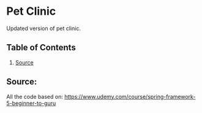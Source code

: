 # Pet Clinic
Updated version of pet clinic.

## Table of Contents
1. [Source](#Source)

## Source:
All the code based on:
https://www.udemy.com/course/spring-framework-5-beginner-to-guru
